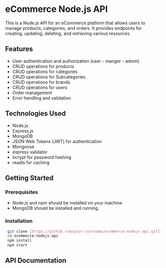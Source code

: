 
# eCommerce Node.js API

This is a Node.js API for an eCommerce platform that allows users to manage products, categories, and orders. It provides endpoints for creating, updating, deleting, and retrieving various resources.

## Features

- User authentication and authorization (user - manger - admin)
- CRUD operations for products
- CRUD operations for categories
- CRUD operations for Subcategories
- CRUD operations for brands
- CRUD operations for users
- Order management
- Error handling and validation


## Technologies Used

- Node.js
- Express.js
- MongoDB 
- JSON Web Tokens (JWT) for authentication
- Mongoose 
- express validator 
- bcrypt for password hashing
- readis for caching

## Getting Started

### Prerequisites

- Node.js and npm should be installed on your machine.
- MongoDB should be installed and running.

### Installation



  ```bash
   git clone [https://github.com/your-username/ecommerce-nodejs-api.git](https://github.com/Peter2s/nodejs-ecommerce-api)
   cd ecommerce-nodejs-api
   npm install
   npm start
   ``` 
 
## API Documentation   
  
